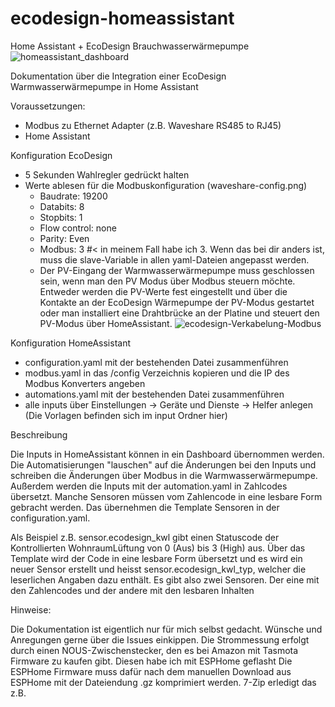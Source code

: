 # ecodesign-homeassistant
Home Assistant + EcoDesign Brauchwasserwärmepumpe
![homeassistant_dashboard](https://github.com/frankol/ecodesign-homeassistant/assets/28876168/42df56c0-3408-423e-8675-bdefc01adce4)

Dokumentation über die Integration einer EcoDesign Warmwasserwärmepumpe in Home Assistant

Voraussetzungen:
- Modbus zu Ethernet Adapter (z.B. Waveshare RS485 to RJ45)
- Home Assistant

Konfiguration EcoDesign
- 5 Sekunden Wahlregler gedrückt halten
- Werte ablesen für die Modbuskonfiguration (waveshare-config.png)
  - Baudrate: 19200
  - Databits: 8
  - Stopbits: 1
  - Flow control: none
  - Parity: Even
  - Modbus: 3 #< in meinem Fall habe ich 3. Wenn das bei dir anders ist, muss die slave-Variable in allen yaml-Dateien angepasst werden.
  - Der PV-Eingang der Warmwasserwärmepumpe muss geschlossen sein, wenn man den PV Modus über Modbus steuern möchte. Entweder werden die PV-Werte fest eingestellt und über die Kontakte an der EcoDesign Wärmepumpe der PV-Modus gestartet oder man installiert eine Drahtbrücke an der Platine und steuert den PV-Modus über HomeAssistant. ![ecodesign-Verkabelung-Modbus](https://github.com/frankol/ecodesign-homeassistant/assets/28876168/17f20137-a70d-439b-b913-373987b962d0)


 Konfiguration HomeAssistant
 - configuration.yaml mit der bestehenden Datei zusammenführen
 - modbus.yaml in das /config Verzeichnis kopieren und die IP des Modbus Konverters angeben
 - automations.yaml mit der bestehenden Datei zusammenführen
 - alle inputs über Einstellungen -> Geräte und Dienste -> Helfer anlegen (Die Vorlagen befinden sich im input Ordner hier)

Beschreibung

Die Inputs in HomeAssistant können in ein Dashboard übernommen werden. Die Automatisierungen "lauschen" auf die Änderungen bei den Inputs und schreiben die Änderungen über Modbus in die Warmwasserwärmepumpe. Außerdem werden die Inputs mit der automation.yaml in Zahlcodes übersetzt. 
Manche Sensoren müssen vom Zahlencode in eine lesbare Form gebracht werden. Das übernehmen die Template Sensoren in der configuration.yaml.

Als Beispiel z.B. sensor.ecodesign_kwl gibt einen Statuscode der Kontrollierten WohnraumLüftung von 0 (Aus) bis 3 (High) aus. Über das Template wird der Code in eine lesbare Form übersetzt und es wird ein neuer Sensor erstellt und heisst sensor.ecodesign_kwl_typ, welcher die leserlichen Angaben dazu enthält. Es gibt also zwei Sensoren. Der eine mit den Zahlencodes und der andere mit den lesbaren Inhalten

Hinweise:

Die Dokumentation ist eigentlich nur für mich selbst gedacht. Wünsche und Anregungen gerne über die Issues einkippen.
Die Strommessung erfolgt durch einen NOUS-Zwischenstecker, den es bei Amazon mit Tasmota Firmware zu kaufen gibt. Diesen habe ich mit ESPHome geflasht
  Die ESPHome Firmware muss dafür nach dem manuellen Download aus ESPHome mit der Dateiendung .gz komprimiert werden. 7-Zip erledigt das z.B.
